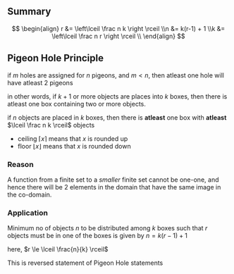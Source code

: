 ## Summary

$$
\begin{align}
r &= \left\lceil \frac n k \right \rceil \\n &= k(r-1) + 1 \\k &= \left\lceil \frac n r \right \rceil \\
\end{align}
$$

## Pigeon Hole Principle

if $m$ holes are assigned for $n$ pigeons, and $m<n$, then atleast one hole will have atleast 2 pigeons

in other words, if $k+1$ or more objects are places into $k$ boxes, then there is atleast one box containing two or more objects.

if $n$ objects are placed in $k$ boxes, then there is **atleast** one box with **atleast** $\lceil \frac n k \rceil$ objects

- ceiling $\lceil x \rceil$ means that $x$ is rounded up
- floor $\lfloor x \rfloor$ means that $x$ is rounded down

### Reason

A function from a finite set to a *smaller* finite set cannot be one-one, and hence there will be 2 elements in the domain that have the same image in the co-domain.

### Application

Minimum no of objects $n$ to be distributed among $k$ boxes such that $r$ objects must be in one of the boxes is given by $n = k(r-1) + 1$

here, $r \le \lceil \frac{n}{k} \rceil$

This is reversed statement of Pigeon Hole statements